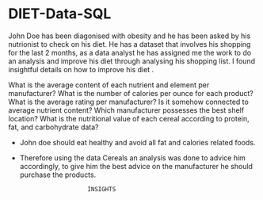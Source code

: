 # DIET-Data-SQL
John Doe has been diagonised with obesity and he has been asked by his nutrionist to check on his diet. He has a dataset that involves his shopping for the last 2 months, as a data analyst he has assigned me the work to do an analysis and improve his diet through analysing his shopping list. I found insightful details on how to improve his diet .

 What is the average content of each nutrient and element per manufacturer?
 What is the number of calories per ounce for each product?
 What is the average rating per manufacturer? Is it somehow connected to average nutrient content?
 Which manufacturer possesses the best shelf location?
 What is the nutritional value of each cereal according to protein, fat, and carbohydrate data?

 - John doe should eat healthy and avoid all fat and calories related foods.
 - Therefore using the data Cereals an analysis was done to advice him accordingly, to give him the best advice on the manufacturer he  should purchase the products.

                          INSIGHTS
   
